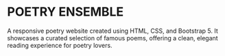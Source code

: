 # POETRY ENSEMBLE

A responsive poetry website created using HTML, CSS, and Bootstrap 5. It showcases a curated selection of famous poems, offering a clean, elegant reading experience for poetry lovers.
